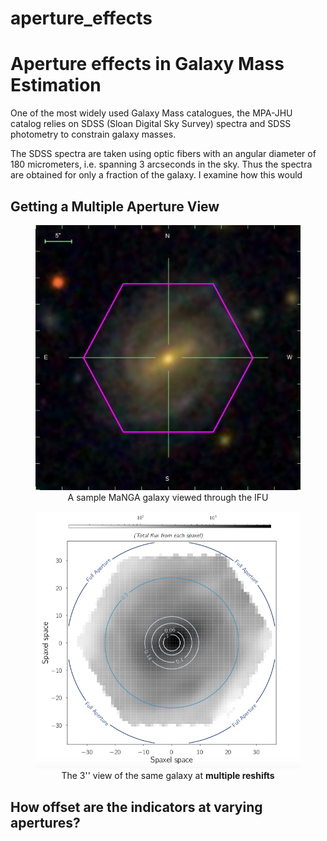 # aperture_effects
<h1>Aperture effects in Galaxy Mass Estimation</h1>

One of the most widely used Galaxy Mass catalogues,
the MPA-JHU catalog relies on SDSS (Sloan Digital Sky Survey)
spectra and SDSS photometry to constrain galaxy masses.

The SDSS spectra are taken using optic fibers with
an angular diameter of 180 micrometers, i.e. spanning 3 arcseconds
in the sky. Thus the spectra are obtained for only a fraction
of the galaxy. I examine how this would

<h2> Getting a Multiple Aperture View </h2>

<figure>
    <center>
        <img src="images/manga_9890_12702.png"
			 alt="manga_9890_12702"
			 style="width: 500px;"/>
        <figcaption> A sample MaNGA galaxy viewed
         through the IFU </figcaption>
    </center>
</figure>

<figure>
    <center>
        <img src="images/gal_aperture_redshifts.png"
			 alt="gal_aperture_redshifts"
			 style="width: 500px;"/>
        <figcaption> The 3'' view of the same galaxy at
         <b>multiple reshifts </b></figcaption>
    </center>
</figure>

<h2> How offset are the indicators at varying apertures? </h2>
